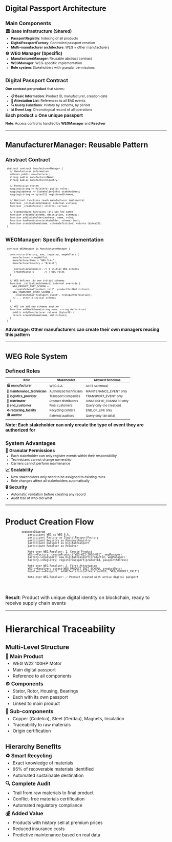 <style>
.arquitetura-compact {
  font-size: 0.65rem !important;
}
.arquitetura-compact h1 {
  font-size: 1.4rem !important;
  margin-bottom: 0.5rem !important;
}
.arquitetura-compact h2 {
  font-size: 1rem !important;
  margin-bottom: 0.3rem !important;
}
.arquitetura-compact h3 {
  font-size: 0.85rem !important;
  margin: 0.2rem 0 !important;
}
.arquitetura-compact ul {
  margin: 0.2rem 0 !important;
}
.arquitetura-compact li {
  margin: 0.1rem 0 !important;
  line-height: 1.2 !important;
}
.arquitetura-compact .grid {
  gap: 1rem !important;
}
</style>

<div class="arquitetura-compact">

# Digital Passport Architecture

<div class="grid grid-cols-2">

<div>

## Main Components

### 🏛️ **Base Infrastructure (Shared)**
- **PassportRegistry**: Indexing of all products
- **DigitalPassportFactory**: Controlled passport creation
- **Multi-manufacturer architecture**: WEG + other manufacturers

### ⚙️ **WEG Manager (Specific)**
- **ManufacturerManager**: Reusable abstract contract
- **WEGManager**: WEG-specific implementation
- **Role system**: Stakeholders with granular permissions

</div>

<div>

## Digital Passport Contract

**One contract per product** that stores:

- **📋 Basic Information**: Product ID, manufacturer, creation date
- **📝 Attestation List**: References to all EAS events
- **🔍 Query Functions**: History by schema, by period
- **📊 Event Log**: Chronological record of all operations

### **Each product = One unique passport**

**Note**: Access control is handled by **WEGManager** and **Resolver**

</div>

</div>

</div>

---

<style>
.manufacturer-slide {
  font-size: 0.65rem !important;
}
.manufacturer-slide h1 {
  font-size: 1.4rem !important;
  margin-bottom: 0.6rem !important;
}
.manufacturer-slide h2 {
  font-size: 1rem !important;
  margin-bottom: 0.3rem !important;
}
.manufacturer-slide h3 {
  font-size: 0.85rem !important;
  margin: 0.2rem 0 !important;
}
.manufacturer-slide pre {
  font-size: 0.55rem !important;
  padding: 0.3rem !important;
}
.manufacturer-slide .grid {
  gap: 0.8rem !important;
}
</style>

<div class="manufacturer-slide">

# ManufacturerManager: Reusable Pattern

<div class="grid grid-cols-2">

<div>

## Abstract Contract

```solidity
abstract contract ManufacturerManager {
  // Manufacturer information
  address public manufacturer;
  string public manufacturerName;
  string public manufacturerCountry;
  
  // Permission system
  mapping(string => RoleInfo) public roles;
  mapping(address => StakeholderInfo) stakeholders;
  mapping(string => bytes32) registeredSchemas;
  
  // Abstract functions (each manufacturer implements)
  function _initializeSchemas() internal virtual;
  function _createRoles() internal virtual;
  
  // Standardized functions (all use the same)
  function createRole(name, description, schemas);
  function addStakeholder(address, name, role);
  function hasPermission(stakeholder, schema) bool;
  function createSchema(name, schemaDefinition) returns (bytes32);
}
```

</div>

<div>

## WEGManager: Specific Implementation

```solidity
contract WEGManager is ManufacturerManager {
  
  constructor(factory, eas, registry, wegWallet) {
    manufacturer = wegWallet;
    manufacturerName = "WEG S.A.";
    manufacturerCountry = "Brasil";
    
    _initializeSchemas(); // 5 initial WEG schemas
    _createRoles();       // 7 WEG roles
  }
  
  // WEG defines its own initial schemas
  function _initializeSchemas() internal override {
    WEG_PRODUCT_INIT_SCHEMA = 
      createSchema("product_init", productInitDefinition);
    WEG_TRANSPORT_EVENT_SCHEMA = 
      createSchema("transport_event", transportDefinition);
    // ... other 3 initial schemas
  }
  
  // WEG can add new schemas anytime
  function addNewSchema(string name, string definition) 
    public onlyManufacturer returns (bytes32) {
    return createSchema(name, definition);
  }
}
```

</div>

</div>

<div class="text-center mt-4">

### **Advantage**: Other manufacturers can create their own managers reusing this pattern

</div>

</div>

---

<style>
.roles-weg-slide {
  font-size: 0.65rem !important;
}
.roles-weg-slide h1 {
  font-size: 1.4rem !important;
  margin-bottom: 0.6rem !important;
}
.roles-weg-slide h2 {
  font-size: 1rem !important;
  margin-bottom: 0.3rem !important;
}
.roles-weg-slide h3 {
  font-size: 0.85rem !important;
  margin: 0.2rem 0 !important;
}
.roles-weg-slide table {
  font-size: 0.6rem !important;
}
.roles-weg-slide ul {
  margin: 0.15rem 0 !important;
}
.roles-weg-slide li {
  margin: 0.05rem 0 !important;
  line-height: 1.1 !important;
}
.roles-weg-slide .grid {
  gap: 0.8rem !important;
}
</style>

<div class="roles-weg-slide">

# WEG Role System

<div class="grid grid-cols-2">

<div>

## Defined Roles

| Role | Stakeholder | Allowed Schemas |
|------|------------------|-------------------|
| **🏭 manufacturer** | WEG S.A. | All (5 schemas) |
| **🔧 maintenance_technician** | Authorized technicians | MAINTENANCE_EVENT only |
| **🚛 logistics_provider** | Transport companies | TRANSPORT_EVENT only |
| **👥 distributor** | Product distributors | OWNERSHIP_TRANSFER only |
| **🏪 end_customer** | Final customers | Query only (no creation) |
| **♻️ recycling_facility** | Recycling centers | END_OF_LIFE only |
| **🏛️ auditor** | External auditors | Query only (all data) |

### **Note**: Each stakeholder can only create the type of event they are authorized for

</div>

<div>

## System Advantages

### **🎯 Granular Permissions**
- Each stakeholder can only register events within their responsibility
- Technicians cannot change ownership
- Carriers cannot perform maintenance

### **📈 Scalability**
- New stakeholders only need to be assigned to existing roles
- Role changes affect all stakeholders automatically

### **🔒 Security**
- Automatic validation before creating any record
- Audit trail of who did what

</div>

</div>

</div>

---

<style>
.sequence-diagram {
  font-size: 0.75rem !important;
}
.sequence-diagram h1 {
  font-size: 1.6rem !important;
  margin-bottom: 0.5rem !important;
}
.sequence-diagram .mermaid {
  transform: scale(0.8) !important;
  transform-origin: center top !important;
}
.sequence-diagram p {
  font-size: 0.9rem !important;
  margin-top: 0.5rem !important;
}
</style>

<div class="sequence-diagram">

# Product Creation Flow

```mermaid
sequenceDiagram
    participant WEG as WEG S.A.
    participant Factory as DigitalPassportFactory
    participant Registry as PassportRegistry
    participant Passport as DigitalPassport
    participant Resolver as Resolver

    Note over WEG,Resolver: 1. Create Product
    WEG->>Factory: createProduct("WEG-W22-2024-001", wegManager)
    Factory->>Passport: new DigitalPassport(productId, wegManager)
    Factory->>Registry: registerPassport(productId, passportAddress)
    
    Note over WEG,Resolver: 2. First Attestation
    WEG->>Resolver: attest(WEG_PRODUCT_INIT_SCHEMA, productData)
    Resolver->>Passport: addAttestation(attestationUID, "WEG_PRODUCT_INIT")
    
    Note over WEG,Resolver: ✅ Product created with active digital passport
```

**Result**: Product with unique digital identity on blockchain, ready to receive supply chain events

</div>

---

<style>
.hierarchy-slide {
  font-size: 0.85rem !important;
}
.hierarchy-slide h1 {
  font-size: 1.8rem !important;
  margin-bottom: 0.8rem !important;
}
.hierarchy-slide h2 {
  font-size: 1.2rem !important;
  margin-bottom: 0.4rem !important;
}
.hierarchy-slide h3 {
  font-size: 1rem !important;
  margin: 0.3rem 0 !important;
}
.hierarchy-slide ul {
  margin: 0.2rem 0 !important;
}
.hierarchy-slide li {
  margin: 0.1rem 0 !important;
  line-height: 1.3 !important;
}
.hierarchy-slide .grid {
  gap: 1.5rem !important;
}
</style>

<div class="hierarchy-slide">

# Hierarchical Traceability

<div class="grid grid-cols-2">

<div>

## Multi-Level Structure

### **🔌 Main Product**
- WEG W22 100HP Motor
- Main digital passport
- Reference to all components

### **⚙️ Components**
- Stator, Rotor, Housing, Bearings
- Each with its own passport
- Linked to main product

### **🔩 Sub-components**
- Copper (Codelco), Steel (Gerdau), Magnets, Insulation
- Traceability to raw materials
- Origin certification

</div>

<div>

## Hierarchy Benefits

### **♻️ Smart Recycling**
- Exact knowledge of materials
- 95% of recoverable materials identified
- Automated sustainable destination

### **🔍 Complete Audit**
- Trail from raw materials to final product
- Conflict-free materials certification
- Automated regulatory compliance

### **💰 Added Value**
- Products with history sell at premium prices
- Reduced insurance costs
- Predictive maintenance based on real data

</div>

</div>

</div> 